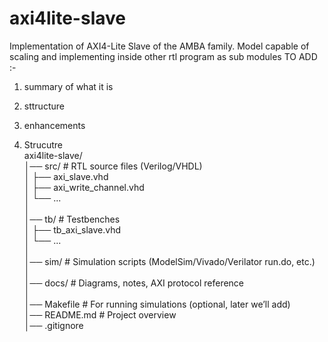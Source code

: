 # axi4lite-slave
Implementation of AXI4-Lite Slave of the AMBA family. Model capable of scaling and implementing inside other rtl program as sub modules
TO ADD :-
1. summary of what it is
2. sttructure
3. enhancements

2. Strucutre  
axi4lite-slave/  
│── src/              # RTL source files (Verilog/VHDL)  
│   ├── axi_slave.vhd  
│   ├── axi_write_channel.vhd  
│   └── ...  
│  
│── tb/               # Testbenches  
│   ├── tb_axi_slave.vhd  
│   └── ...  
│  
│── sim/              # Simulation scripts (ModelSim/Vivado/Verilator run.do, etc.)  
│  
│── docs/             # Diagrams, notes, AXI protocol reference  
│  
│── Makefile          # For running simulations (optional, later we’ll add)  
│── README.md         # Project overview  
│── .gitignore  
